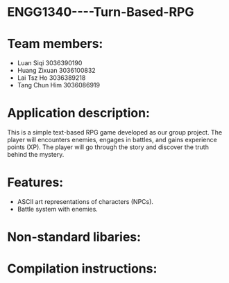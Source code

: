 # ENGG1340----Turn-Based-RPG

# Team members:
- Luan Siqi 3036390190
- Huang Zixuan 3036100832
- Lai Tsz Ho 3036389218
- Tang Chun Him 3036086919

# Application description:
This is a simple text-based RPG game developed as our group project.
The player will encounters enemies, engages in battles, and gains experience points (XP).
The player will go through the story and discover the truth behind the mystery.

# Features:
- ASCII art representations of characters (NPCs).
- Battle system with enemies.

# Non-standard libaries:

# Compilation instructions:


